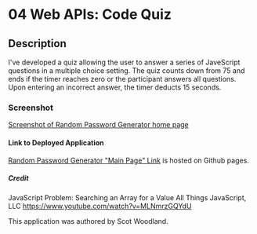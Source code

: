 # 04 Web APIs: Code Quiz

## Description

I've developed a quiz allowing the user to answer a series of JaveScript questions in a multiple choice setting. The quiz counts down from 75 and ends if the timer reaches zero or the participant answers all questions. Upon entering an incorrect answer, the timer deducts 15 seconds. 

### Screenshot
[Screenshot of Random Password Generator home page](assets/Screenshot.JPG)

#### Link to Deployed Application
[Random Password Generator "Main Page" Link](https://scotwoodland.github.io/API_Code_Quiz/) is hosted on Github pages.

##### Credit
JavaScript Problem: Searching an Array for a Value
All Things JavaScript, LLC
https://www.youtube.com/watch?v=MLNmrzGQYdU

This application was authored by Scot Woodland.